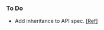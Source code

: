 ### To Do

- Add inheritance to API spec.
  [[Ref]](https://stackoverflow.com/questions/27862407/swagger-inheritance-and-composition)
